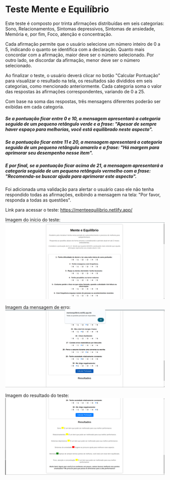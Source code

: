 # Teste Mente e Equilíbrio

Este teste é composto por trinta afirmações distribuídas em seis categorias: Sono, Relacionamentos, Sintomas depressivos, Sintomas de ansiedade, Memória e, por fim, Foco, atenção e concentração. 

Cada afirmação permite que o usuário selecione um número inteiro de 0 a 5, indicando o quanto se identifica com a declaração. Quanto mais concordar com a afirmação, maior deve ser o número selecionado. Por outro lado, se discordar da afirmação, menor deve ser o número selecionado.

Ao finalizar o teste, o usuário deverá clicar no botão "Calcular Pontuação" para visualizar o resultado na tela, os resultados são divididos em seis categorias, como mencionado anteriormente. Cada categoria soma o valor das respostas às afirmações correspondentes, variando de 0 a 25.

Com base na soma das respostas, três mensagens diferentes poderão ser exibidas em cada categoria. 

##### Se a pontuação ficar entre 0 e 10, a mensagem apresentará a categoria seguida de um pequeno retângulo verde e a frase: "Apesar de sempre haver espaço para melhorias, você está equilibrado neste aspecto". 
##### Se a pontuação ficar entre 11 e 20, a mensagem apresentará a categoria seguida de um pequeno retângulo amarelo e a frase: "Há margem para aprimorar seu desempenho nesse item". 
##### E por final, se a pontuação ficar acima de 21, a mensagem apresentará a categoria seguida de um pequeno retângulo vermelho com a frase: "Recomenda-se buscar ajuda para aprimorar este aspecto".

Foi adicionada uma validação para alertar o usuário caso ele não tenha respondido todas as afirmações, exibindo a mensagem na tela: "Por favor, responda a todas as questões".

Link para acessar o teste: https://menteequilibrio.netlify.app/

Imagem do início do teste:
<img src="inicio.png">

Imagem da mensagem de erro:
<img src="msg_erro.png">

Imagem do resultado do teste:
<img src="resultados.png">
